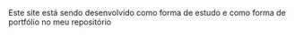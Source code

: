 Este site está sendo desenvolvido como forma de estudo e como forma de 
portfólio no meu repositório 